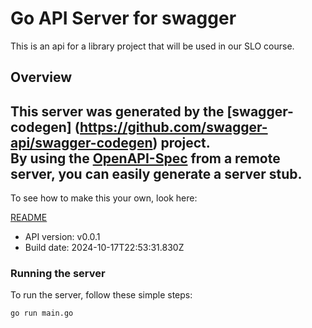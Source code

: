 # Go API Server for swagger

This is an api for a library project that will be used in our SLO course.

## Overview
This server was generated by the [swagger-codegen]
(https://github.com/swagger-api/swagger-codegen) project.  
By using the [OpenAPI-Spec](https://github.com/OAI/OpenAPI-Specification) from a remote server, you can easily generate a server stub.  
-

To see how to make this your own, look here:

[README](https://github.com/swagger-api/swagger-codegen/blob/master/README.md)

- API version: v0.0.1
- Build date: 2024-10-17T22:53:31.830Z


### Running the server
To run the server, follow these simple steps:

```
go run main.go
```


